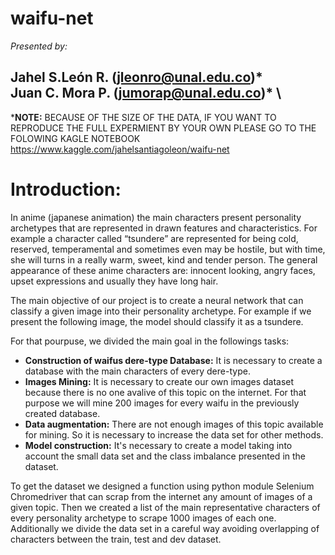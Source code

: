 # waifu-net
*Presented by:*

Jahel S.León R. (jleonro@unal.edu.co)* <br>
Juan C. Mora P. (jumorap@unal.edu.co)* \\
---
***NOTE:** BECAUSE OF THE SIZE OF THE DATA, IF YOU WANT TO REPRODUCE THE FULL EXPERMIENT BY YOUR OWN PLEASE GO TO THE FOLOWING KAGLE NOTEBOOK https://www.kaggle.com/jahelsantiagoleon/waifu-net

# Introduction:

In anime (japanese animation)  the main characters present personality archetypes that are represented in drawn features and characteristics. For example a character called “tsundere” are represented for being cold, reserved, temperamental and sometimes even may be hostile, but with time, she will turns in a really  warm, sweet, kind and tender person. The general appearance of these anime characters are: innocent looking, angry faces, upset expressions and usually they have long hair.

The main objective of our project is to create a neural network that can classify a given image into their personality archetype. For example if we present the following image, the model should classify it as a tsundere.

For that pourpuse, we divided the main goal in the followings tasks:
* **Construction of waifus dere-type Database:** It is necessary to create a database with the main characters of every dere-type. 
* **Images Mining:** It is necessary to create our own images dataset because there is no one avalive of this topic on the internet. For that purpose we will mine 200 images for every waifu in the previously created database.
* **Data augmentation:** There are not enough images of this topic available for mining. So it is necessary to increase the data set for other methods.
* **Model construction:** It's necessary to create a model taking into account the small data set and the class imbalance presented in the dataset.

To get the dataset we designed a function using python module Selenium Chromedriver that can scrap from the internet any amount of images of a given topic. Then we created a list of the main representative characters of every personality archetype to scrape 1000 images of each one. Additionally we divide the data set in a careful way avoiding overlapping of characters between the train, test and dev dataset.
